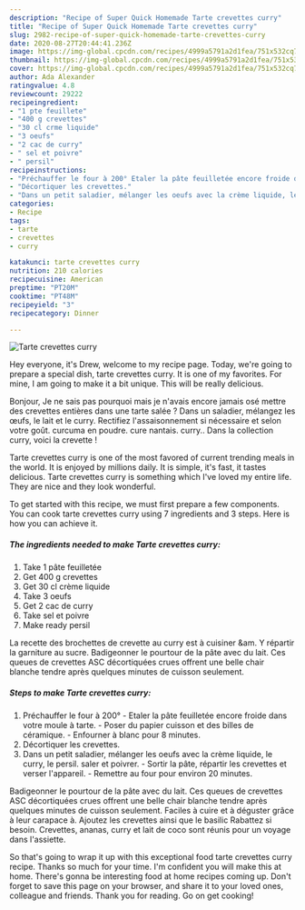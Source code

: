 ```yaml
---
description: "Recipe of Super Quick Homemade Tarte crevettes curry"
title: "Recipe of Super Quick Homemade Tarte crevettes curry"
slug: 2982-recipe-of-super-quick-homemade-tarte-crevettes-curry
date: 2020-08-27T20:44:41.236Z
image: https://img-global.cpcdn.com/recipes/4999a5791a2d1fea/751x532cq70/tarte-crevettes-curry-photo-principale-de-la-recette.jpg
thumbnail: https://img-global.cpcdn.com/recipes/4999a5791a2d1fea/751x532cq70/tarte-crevettes-curry-photo-principale-de-la-recette.jpg
cover: https://img-global.cpcdn.com/recipes/4999a5791a2d1fea/751x532cq70/tarte-crevettes-curry-photo-principale-de-la-recette.jpg
author: Ada Alexander
ratingvalue: 4.8
reviewcount: 29222
recipeingredient:
- "1 pte feuillete"
- "400 g crevettes"
- "30 cl crme liquide"
- "3 oeufs"
- "2 cac de curry"
- " sel et poivre"
- " persil"
recipeinstructions:
- "Préchauffer le four à 200° Etaler la pâte feuilletée encore froide dans votre moule à tarte. Poser du papier cuisson et des billes de céramique. Enfourner à blanc pour 8 minutes."
- "Décortiquer les crevettes."
- "Dans un petit saladier, mélanger les oeufs avec la crème liquide, le curry, le persil. saler et poivrer. Sortir la pâte, répartir les crevettes et verser l&#39;appareil. Remettre au four pour environ 20 minutes."
categories:
- Recipe
tags:
- tarte
- crevettes
- curry

katakunci: tarte crevettes curry 
nutrition: 210 calories
recipecuisine: American
preptime: "PT20M"
cooktime: "PT48M"
recipeyield: "3"
recipecategory: Dinner

---
```



![Tarte crevettes curry](https://img-global.cpcdn.com/recipes/4999a5791a2d1fea/751x532cq70/tarte-crevettes-curry-photo-principale-de-la-recette.jpg)

Hey everyone, it's Drew, welcome to my recipe page. Today, we're going to prepare a special dish, tarte crevettes curry. It is one of my favorites. For mine, I am going to make it a bit unique. This will be really delicious.

Bonjour, Je ne sais pas pourquoi mais je n&#39;avais encore jamais osé mettre des crevettes entières dans une tarte salée ? Dans un saladier, mélangez les œufs, le lait et le curry. Rectifiez l&#39;assaisonnement si nécessaire et selon votre goût. curcuma en poudre. cure nantais. curry.. Dans la collection curry, voici la crevette !

Tarte crevettes curry is one of the most favored of current trending meals in the world. It is enjoyed by millions daily. It is simple, it's fast, it tastes delicious. Tarte crevettes curry is something which I've loved my entire life. They are nice and they look wonderful.


To get started with this recipe, we must first prepare a few components. You can cook tarte crevettes curry using 7 ingredients and 3 steps. Here is how you can achieve it.

<!--inarticleads1-->

##### The ingredients needed to make Tarte crevettes curry:

1. Take 1 pâte feuilletée
1. Get 400 g crevettes
1. Get 30 cl crème liquide
1. Take 3 oeufs
1. Get 2 cac de curry
1. Take  sel et poivre
1. Make ready  persil


La recette des brochettes de crevette au curry est à cuisiner &amp;am. Y répartir la garniture au sucre. Badigeonner le pourtour de la pâte avec du lait. Ces queues de crevettes ASC décortiquées crues offrent une belle chair blanche tendre après quelques minutes de cuisson seulement. 

<!--inarticleads2-->

##### Steps to make Tarte crevettes curry:

1. Préchauffer le four à 200° - Etaler la pâte feuilletée encore froide dans votre moule à tarte. - Poser du papier cuisson et des billes de céramique. - Enfourner à blanc pour 8 minutes.
1. Décortiquer les crevettes.
1. Dans un petit saladier, mélanger les oeufs avec la crème liquide, le curry, le persil. saler et poivrer. - Sortir la pâte, répartir les crevettes et verser l&#39;appareil. - Remettre au four pour environ 20 minutes.


Badigeonner le pourtour de la pâte avec du lait. Ces queues de crevettes ASC décortiquées crues offrent une belle chair blanche tendre après quelques minutes de cuisson seulement. Faciles à cuire et à déguster grâce à leur carapace à. Ajoutez les crevettes ainsi que le basilic Rabattez si besoin. Crevettes, ananas, curry et lait de coco sont réunis pour un voyage dans l&#39;assiette. 

So that's going to wrap it up with this exceptional food tarte crevettes curry recipe. Thanks so much for your time. I'm confident you will make this at home. There's gonna be interesting food at home recipes coming up. Don't forget to save this page on your browser, and share it to your loved ones, colleague and friends. Thank you for reading. Go on get cooking!
